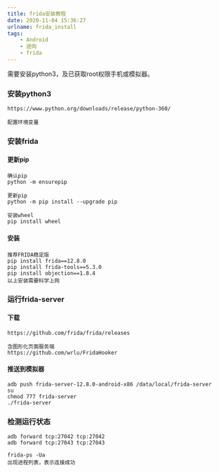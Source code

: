 ```yaml
---
title: frida安装教程
date: 2020-11-04 15:36:27
urlname: frida_install
tags:
    - Android
    - 逆向
    - frida
---
```


需要安装python3，及已获取root权限手机或模拟器。

<!-- more -->

### 安装python3

```
https://www.python.org/downloads/release/python-360/

配置环境变量
```

### 安装frida

#### 更新pip
```
确认pip
python -m ensurepip

更新pip
python -m pip install --upgrade pip

安装wheel
pip install wheel

```

#### 安装
```
推荐FRIDA稳定版
pip install frida==12.8.0
pip install frida-tools==5.3.0
pip install objection==1.8.4
以上安装需要科学上网
```

### 运行frida-server

#### 下载
```
https://github.com/frida/frida/releases

含图形化页面服务端
https://github.com/wrlu/FridaHooker

```

#### 推送到模拟器

```
adb push frida-server-12.8.0-android-x86 /data/local/frida-server
su
chmod 777 frida-server
./frida-server

```

### 检测运行状态

```
adb forward tcp:27042 tcp:27042
adb forward tcp:27043 tcp:27043

frida-ps -Ua
出现进程列表，表示连接成功
```